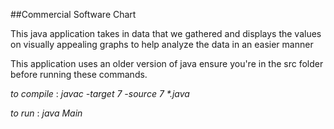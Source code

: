 ##Commercial Software Chart

This java application takes in data that we gathered and displays the values on visually appealing graphs to help analyze the data in an easier manner


This application uses an older version of java
ensure you're in the src folder before running these commands.

*to compile* : *javac -target 7 -source 7   \*.java*

*to run* : *java  Main*
